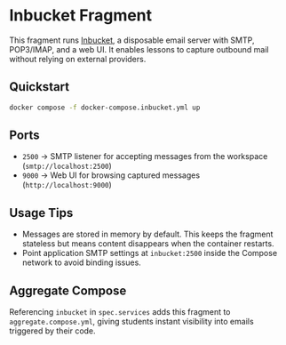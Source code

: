 # Inbucket Fragment

This fragment runs [Inbucket](https://www.inbucket.org/), a disposable email server with SMTP, POP3/IMAP, and a web UI. It enables lessons to capture outbound mail without relying on external providers.

## Quickstart

```bash
docker compose -f docker-compose.inbucket.yml up
```

## Ports

- `2500` → SMTP listener for accepting messages from the workspace (`smtp://localhost:2500`)
- `9000` → Web UI for browsing captured messages (`http://localhost:9000`)

## Usage Tips

- Messages are stored in memory by default. This keeps the fragment stateless but means content disappears when the container restarts.
- Point application SMTP settings at `inbucket:2500` inside the Compose network to avoid binding issues.

## Aggregate Compose

Referencing `inbucket` in `spec.services` adds this fragment to `aggregate.compose.yml`, giving students instant visibility into emails triggered by their code.
